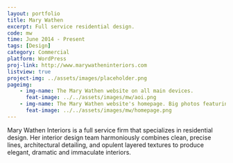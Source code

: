 ```yaml
---
layout: portfolio
title: Mary Wathen
excerpt: Full service residential design.
code: mw
time: June 2014 - Present
tags: [Design]
category: Commercial
platform: WordPress
proj-link: http://www.marywatheninteriors.com
listview: true
project-img: ../assets/images/placeholder.png
pageimg:
    - img-name: The Mary Wathen website on all main devices.
      feat-image: ../../assets/images/mw/aoi.png
    - img-name: The Mary Wathen website's homepage. Big photos featuring the client's work were prominent, as the client's service is to create visually appealing interior designs.
      feat-image: ../../assets/images/mw/homepage.png
---
```


Mary Wathen Interiors is a full service firm that specializes in residential design. Her interior design team harmoniously combines clean, precise lines, architectural detailing, and opulent layered textures to produce elegant, dramatic and immaculate interiors.
